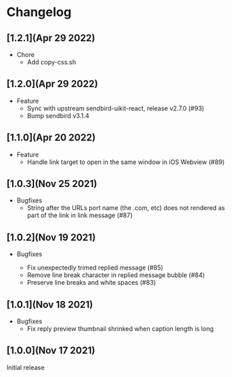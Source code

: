 # Changelog

## [1.2.1](Apr 29 2022)

- Chore
  - Add copy-css.sh

## [1.2.0](Apr 29 2022)

- Feature
  - Sync with upstream sendbird-uikit-react, release v2.7.0 (#93)
  - Bump sendbird v3.1.4

## [1.1.0](Apr 20 2022)

- Feature
  - Handle link target to open in the same window in iOS Webview (#89)

## [1.0.3](Nov 25 2021)

- Bugfixes
  - String after the URLs port name (the .com, etc) does not rendered as part of the link in link message (#87)

## [1.0.2](Nov 19 2021)

- Bugfixes

  - Fix unexpectedly trimed replied message (#85)
  - Remove line break character in replied message bubble (#84)
  - Preserve line breaks and white spaces (#83)

## [1.0.1](Nov 18 2021)

- Bugfixes
  - Fix reply preview thumbnail shrinked when caption length is long

## [1.0.0](Nov 17 2021)

Initial release
